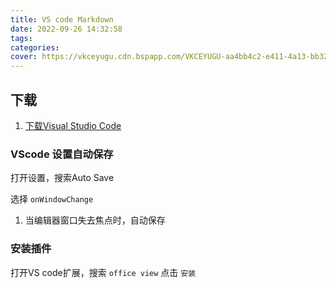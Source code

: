 ```yaml
---
title: VS code Markdown
date: 2022-09-26 14:32:58
tags:
categories:
cover: https://vkceyugu.cdn.bspapp.com/VKCEYUGU-aa4bb4c2-e411-4a13-bb32-deb6e6bc91d3/3b83c236-a2dd-47f5-b7c2-4756ed74b3e5.png
---
```

## 下载

1. [下载Visual Studio Code](https://code.visualstudio.com/)

### VScode 设置自动保存

打开设置，搜索Auto Save

选择 `onWindowChange` 

1. 当编辑器窗口失去焦点时，自动保存

### 安装插件

打开VS code扩展，搜索 `office view` 点击 `安装`
